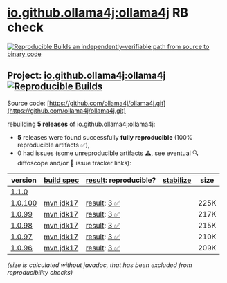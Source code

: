 [io.github.ollama4j:ollama4j](https://central.sonatype.com/artifact/io.github.ollama4j/ollama4j/versions) RB check
=======

[![Reproducible Builds](https://reproducible-builds.org/images/logos/rb.svg) an independently-verifiable path from source to binary code](https://reproducible-builds.org/)

## Project: [io.github.ollama4j:ollama4j](https://central.sonatype.com/artifact/io.github.ollama4j/ollama4j/versions) [![Reproducible Builds](https://img.shields.io/endpoint?url=https://raw.githubusercontent.com/jvm-repo-rebuild/reproducible-central/master/content/io/github/ollama4j/badge.json)](https://github.com/jvm-repo-rebuild/reproducible-central/blob/master/content/io/github/ollama4j/README.md)

Source code: [https://github.com/ollama4j/ollama4j.git](https://github.com/ollama4j/ollama4j.git)

rebuilding **5 releases** of io.github.ollama4j:ollama4j:
- **5** releases were found successfully **fully reproducible** (100% reproducible artifacts :white_check_mark:),
- 0 had issues (some unreproducible artifacts :warning:, see eventual :mag: diffoscope and/or :memo: issue tracker links):

| version | [build spec](/BUILDSPEC.md) | [result](https://reproducible-builds.org/docs/jvm/): reproducible? | [stabilize](https://github.com/google/oss-rebuild/blob/main/cmd/stabilize/README.md) | size |
| -- | --------- | ------ | ------ | -- |
| [1.1.0](https://central.sonatype.com/artifact/io.github.ollama4j/ollama4j/1.1.0/pom) | | | |
| [1.0.100](https://central.sonatype.com/artifact/io.github.ollama4j/ollama4j/1.0.100/pom) | [mvn jdk17](ollama4j-1.0.100.buildspec) | [result](ollama4j-1.0.100.buildinfo): [3 :white_check_mark: ](ollama4j-1.0.100.buildcompare) | | 225K |
| [1.0.99](https://central.sonatype.com/artifact/io.github.ollama4j/ollama4j/1.0.99/pom) | [mvn jdk17](ollama4j-1.0.99.buildspec) | [result](ollama4j-1.0.99.buildinfo): [3 :white_check_mark: ](ollama4j-1.0.99.buildcompare) | | 217K |
| [1.0.98](https://central.sonatype.com/artifact/io.github.ollama4j/ollama4j/1.0.98/pom) | [mvn jdk17](ollama4j-1.0.98.buildspec) | [result](ollama4j-1.0.98.buildinfo): [3 :white_check_mark: ](ollama4j-1.0.98.buildcompare) | | 215K |
| [1.0.97](https://central.sonatype.com/artifact/io.github.ollama4j/ollama4j/1.0.97/pom) | [mvn jdk17](ollama4j-1.0.97.buildspec) | [result](ollama4j-1.0.97.buildinfo): [3 :white_check_mark: ](ollama4j-1.0.97.buildcompare) | | 210K |
| [1.0.96](https://central.sonatype.com/artifact/io.github.ollama4j/ollama4j/1.0.96/pom) | [mvn jdk17](ollama4j-1.0.96.buildspec) | [result](ollama4j-1.0.96.buildinfo): [3 :white_check_mark: ](ollama4j-1.0.96.buildcompare) | | 209K |

<i>(size is calculated without javadoc, that has been excluded from reproducibility checks)</i>
